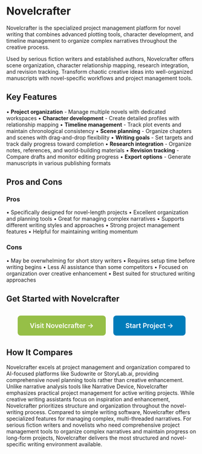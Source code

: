 # Novelcrafter

Novelcrafter is the specialized project management platform for novel writing that combines advanced plotting tools, character development, and timeline management to organize complex narratives throughout the creative process.

Used by serious fiction writers and established authors, Novelcrafter offers scene organization, character relationship mapping, research integration, and revision tracking. Transform chaotic creative ideas into well-organized manuscripts with novel-specific workflows and project management tools.

## Key Features

• **Project organization** - Manage multiple novels with dedicated workspaces
• **Character development** - Create detailed profiles with relationship mapping
• **Timeline management** - Track plot events and maintain chronological consistency
• **Scene planning** - Organize chapters and scenes with drag-and-drop flexibility
• **Writing goals** - Set targets and track daily progress toward completion
• **Research integration** - Organize notes, references, and world-building materials
• **Revision tracking** - Compare drafts and monitor editing progress
• **Export options** - Generate manuscripts in various publishing formats

## Pros and Cons

### Pros
• Specifically designed for novel-length projects
• Excellent organization and planning tools
• Great for managing complex narratives
• Supports different writing styles and approaches
• Strong project management features
• Helpful for maintaining writing momentum

### Cons
• May be overwhelming for short story writers
• Requires setup time before writing begins
• Less AI assistance than some competitors
• Focused on organization over creative enhancement
• Best suited for structured writing approaches

## Get Started with Novelcrafter

<div style="text-align: center; margin: 2rem 0;">
  <a href="https://novelcrafter.com" target="_blank" rel="noopener noreferrer" style="display: inline-block; background: #96BF47; color: white; padding: 1rem 2rem; text-decoration: none; border-radius: 8px; font-weight: 600; font-size: 1.1rem; margin-right: 1rem;">Visit Novelcrafter →</a>
  <a href="https://novelcrafter.com/signup" target="_blank" rel="noopener noreferrer" style="display: inline-block; background: #007cba; color: white; padding: 1rem 2rem; text-decoration: none; border-radius: 8px; font-weight: 600; font-size: 1.1rem;">Start Project →</a>
</div>

## How It Compares

Novelcrafter excels at project management and organization compared to AI-focused platforms like Sudowrite or StoryLab.ai, providing comprehensive novel planning tools rather than creative enhancement. Unlike narrative analysis tools like Narrative Device, Novelcrafter emphasizes practical project management for active writing projects. While creative writing assistants focus on inspiration and enhancement, Novelcrafter prioritizes structure and organization throughout the novel-writing process. Compared to simple writing software, Novelcrafter offers specialized features for managing complex, multi-threaded narratives. For serious fiction writers and novelists who need comprehensive project management tools to organize complex narratives and maintain progress on long-form projects, Novelcrafter delivers the most structured and novel-specific writing environment available.